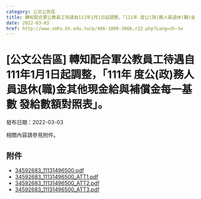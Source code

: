 ```yaml
---
category: 公文公告區
title: 轉知配合軍公教員工待遇自111年1月1日起調整，「111年 度公(政)務人員退休(職)金其他現金給與補償金每一基數 發給數額對照表」。
date: 2022-03-03
href: http://www.smhs.kh.edu.tw/p/406-1000-3066,r22.php?Lang=zh-tw
---
```


# [公文公告區] 轉知配合軍公教員工待遇自111年1月1日起調整，「111年 度公(政)務人員退休(職)金其他現金給與補償金每一基數 發給數額對照表」。

發布日期：2022-03-03

相關內容請參見附件。

## 附件

- [34592683_11131496500.pdf](https://www.smhs.kh.edu.tw/var/file/0/1000/attach/59/pta_2816_6030392_92334.pdf)
- [34592683_11131496500_ATT1.pdf](https://www.smhs.kh.edu.tw/var/file/0/1000/attach/59/pta_2817_5048360_92334.pdf)
- [34592683_11131496500_ATT2.pdf](https://www.smhs.kh.edu.tw/var/file/0/1000/attach/59/pta_2818_5713738_92334.pdf)
- [34592683_11131496500_ATT3.pdf](https://www.smhs.kh.edu.tw/var/file/0/1000/attach/59/pta_2819_27926_92334.pdf)
